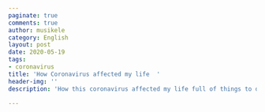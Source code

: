 ```yaml
---
paginate: true
comments: true
author: musikele
category: English
layout: post
date: 2020-05-19
tags:
- coronavirus
title: 'How Coronavirus affected my life  '
header-img: ''
description: 'How this coronavirus affected my life full of things to do. '

---
```

